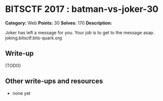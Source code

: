 # BITSCTF 2017 : batman-vs-joker-30

**Category:** Web
**Points:** 30
**Solves:** 170
**Description:**

Joker has left a message for you. Your job is to get to the message asap.
joking.bitsctf.bits-quark.org



## Write-up

(TODO)

## Other write-ups and resources

* none yet
